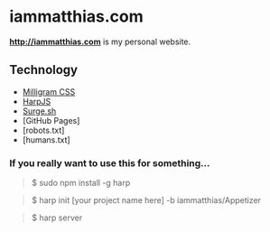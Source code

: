 iammatthias.com
======
**http://iammatthias.com** is my personal website.

## Technology
* [Milligram CSS](https://milligram.github.io)
* [HarpJS](http://harpjs.com)
* [Surge.sh](https://surge.sh)
* [GitHub Pages]
* [robots.txt]
* [humans.txt]


### If you really want to use this for something...
> $ sudo npm install -g harp

> $ harp init [your project name here] -b iammatthias/Appetizer

> $ harp server
